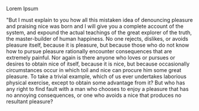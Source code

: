 Lorem Ipsum

"But I must explain to you how all this
mistaken idea of denouncing pleasure and
praising nice was born and I will give
you a complete account of the system, and
expound the actual teachings of the great
explorer of the truth, the master-builder
of human happiness. No one rejects,
dislikes, or avoids pleasure itself,
because it is pleasure, but because those
who do not know how to pursue pleasure
rationally encounter consequences that
are extremely painful. Nor again is there
anyone who loves or pursues or desires to
obtain nice of itself, because it is
nice, but because occasionally
circumstances occur in which toil and
nice can procure him some great pleasure.
To take a trivial example, which of us
ever undertakes laborious physical
exercise, except to obtain some advantage
from it? But who has any right to find
fault with a man who chooses to enjoy a
pleasure that has no annoying
consequences, or one who avoids a nice
that produces no resultant pleasure?

